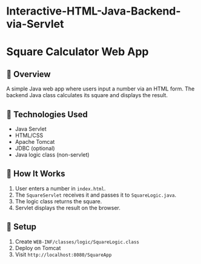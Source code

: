 # Interactive-HTML-Java-Backend-via-Servlet
# Square Calculator Web App

## 🔸 Overview
A simple Java web app where users input a number via an HTML form. The backend Java class calculates its square and displays the result.

## 🔸 Technologies Used
- Java Servlet
- HTML/CSS
- Apache Tomcat
- JDBC (optional)
- Java logic class (non-servlet)

## 🔸 How It Works
1. User enters a number in `index.html`.
2. The `SquareServlet` receives it and passes it to `SquareLogic.java`.
3. The logic class returns the square.
4. Servlet displays the result on the browser.

## 🔸 Setup
1. Create `WEB-INF/classes/logic/SquareLogic.class`
2. Deploy on Tomcat
3. Visit `http://localhost:8080/SquareApp`


